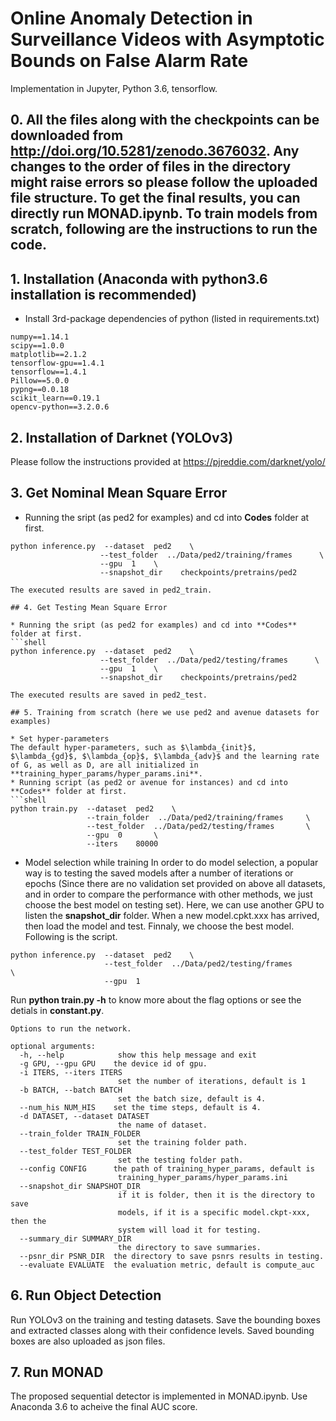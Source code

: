 # Online Anomaly Detection in Surveillance Videos with Asymptotic Bounds on False Alarm Rate

Implementation in Jupyter, Python 3.6, tensorflow. 


## 0. All the files along with the checkpoints can be downloaded from http://doi.org/10.5281/zenodo.3676032. Any changes to the order of files in the directory might raise errors so please follow the uploaded file structure. To get the final results, you can directly run MONAD.ipynb. To train models from scratch, following are the instructions to run the code. 

## 1. Installation (Anaconda with python3.6 installation is recommended)
* Install 3rd-package dependencies of python (listed in requirements.txt)
```
numpy==1.14.1
scipy==1.0.0
matplotlib==2.1.2
tensorflow-gpu==1.4.1
tensorflow==1.4.1
Pillow==5.0.0
pypng==0.0.18
scikit_learn==0.19.1
opencv-python==3.2.0.6
```

## 2. Installation of Darknet (YOLOv3)

Please follow the instructions provided at https://pjreddie.com/darknet/yolo/

## 3. Get Nominal Mean Square Error 

* Running the sript (as ped2 for examples) and cd into **Codes** folder at first.
```shell
python inference.py  --dataset  ped2    \
                    --test_folder  ../Data/ped2/training/frames      \
                    --gpu  1    \
                    --snapshot_dir    checkpoints/pretrains/ped2

The executed results are saved in ped2_train.

## 4. Get Testing Mean Square Error

* Running the sript (as ped2 for examples) and cd into **Codes** folder at first.
```shell
python inference.py  --dataset  ped2    \
                    --test_folder  ../Data/ped2/testing/frames      \
                    --gpu  1    \
                    --snapshot_dir    checkpoints/pretrains/ped2

The executed results are saved in ped2_test.    

## 5. Training from scratch (here we use ped2 and avenue datasets for examples)

* Set hyper-parameters
The default hyper-parameters, such as $\lambda_{init}$, $\lambda_{gd}$, $\lambda_{op}$, $\lambda_{adv}$ and the learning rate of G, as well as D, are all initialized in **training_hyper_params/hyper_params.ini**. 
* Running script (as ped2 or avenue for instances) and cd into **Codes** folder at first.
```shell
python train.py  --dataset  ped2    \
                 --train_folder  ../Data/ped2/training/frames     \
                 --test_folder  ../Data/ped2/testing/frames       \
                 --gpu  0       \
                 --iters    80000
```
* Model selection while training
In order to do model selection, a popular way is to testing the saved models after a number of iterations or epochs (Since there are no validation set provided on above all datasets, and in order to compare the performance with other methods, we just choose the best model on testing set). Here, we can use another GPU to listen the **snapshot_dir** folder. When a new model.cpkt.xxx has arrived, then load the model and test. Finnaly, we choose the best model. Following is the script.
```shell
python inference.py  --dataset  ped2    \
                     --test_folder  ../Data/ped2/testing/frames       \
                     --gpu  1
```
Run **python train.py -h** to know more about the flag options or see the detials in **constant.py**.
```shell
Options to run the network.

optional arguments:
  -h, --help            show this help message and exit
  -g GPU, --gpu GPU    the device id of gpu.
  -i ITERS, --iters ITERS
                        set the number of iterations, default is 1
  -b BATCH, --batch BATCH
                        set the batch size, default is 4.
  --num_his NUM_HIS    set the time steps, default is 4.
  -d DATASET, --dataset DATASET
                        the name of dataset.
  --train_folder TRAIN_FOLDER
                        set the training folder path.
  --test_folder TEST_FOLDER
                        set the testing folder path.
  --config CONFIG      the path of training_hyper_params, default is
                        training_hyper_params/hyper_params.ini
  --snapshot_dir SNAPSHOT_DIR
                        if it is folder, then it is the directory to save
                        models, if it is a specific model.ckpt-xxx, then the
                        system will load it for testing.
  --summary_dir SUMMARY_DIR
                        the directory to save summaries.
  --psnr_dir PSNR_DIR  the directory to save psnrs results in testing.
  --evaluate EVALUATE  the evaluation metric, default is compute_auc
```

## 6. Run Object Detection 

Run YOLOv3 on the training and testing datasets. Save the bounding boxes and extracted classes along with their confidence levels. Saved bounding boxes are also uploaded as json files.

## 7. Run MONAD

The proposed sequential detector is implemented in MONAD.ipynb. Use Anaconda 3.6 to acheive the final AUC score. 
